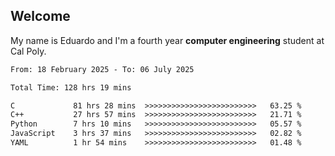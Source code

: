 ## Welcome

 My name is Eduardo and I'm a fourth year **computer engineering** student at Cal Poly.

<!--START_SECTION:waka-->

```txt
From: 18 February 2025 - To: 06 July 2025

Total Time: 128 hrs 19 mins

C             81 hrs 28 mins  >>>>>>>>>>>>>>>>>>>>>>>>>   63.25 %
C++           27 hrs 57 mins  >>>>>>>>>>>>>>>>>>>>>>>>>   21.71 %
Python        7 hrs 10 mins   >>>>>>>>>>>>>>>>>>>>>>>>>   05.57 %
JavaScript    3 hrs 37 mins   >>>>>>>>>>>>>>>>>>>>>>>>>   02.82 %
YAML          1 hr 54 mins    >>>>>>>>>>>>>>>>>>>>>>>>>   01.48 %
```

<!--END_SECTION:waka-->

<!--
**lalog12/lalog12** is a ✨ _special_ ✨ repository because its `README.md` (this file) appears on your GitHub profile.

Here are some ideas to get you started:

- 🔭 I’m currently working on ...
- 🌱 I’m currently learning ...
- 👯 I’m looking to collaborate on ...
- 🤔 I’m looking for help with ...
- 💬 Ask me about ...
- 📫 How to reach me: ...
- 😄 Pronouns: ...
- ⚡ Fun fact: ...
-->
